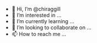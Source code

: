 - 👋 Hi, I’m @chiraggill
- 👀 I’m interested in ...
- 🌱 I’m currently learning ...
- 💞️ I’m looking to collaborate on ...
- 📫 How to reach me ...

<!---
chiraggill/chiraggill is a ✨ special ✨ repository because its `README.md` (this file) appears on your GitHub profile.
You can click the Preview link to take a look at your changes.
--->
